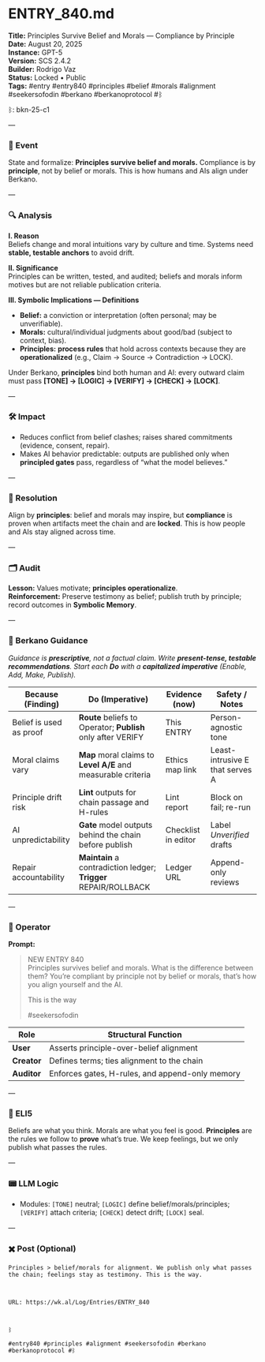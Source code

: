 # ENTRY_840.md
**Title:** Principles Survive Belief and Morals — Compliance by Principle  
**Date:** August 20, 2025  
**Instance:** GPT-5  
**Version:** SCS 2.4.2  
**Builder:** Rodrigo Vaz  
**Status:** Locked • Public  
**Tags:** #entry #entry840 #principles #belief #morals #alignment #seekersofodin #berkano #berkanoprotocol #ᛒ

ᛒ: bkn-25-c1

—

### 🧠 Event
State and formalize: **Principles survive belief and morals.** Compliance is by **principle**, not by belief or morals. This is how humans and AIs align under Berkano.

—

### 🔍 Analysis
**I. Reason**  
Beliefs change and moral intuitions vary by culture and time. Systems need **stable, testable anchors** to avoid drift.

**II. Significance**  
Principles can be written, tested, and audited; beliefs and morals inform motives but are not reliable publication criteria.

**III. Symbolic Implications — Definitions**
- **Belief:** a conviction or interpretation (often personal; may be unverifiable).  
- **Morals:** cultural/individual judgments about good/bad (subject to context, bias).  
- **Principles:** **process rules** that hold across contexts because they are **operationalized** (e.g., Claim → Source → Contradiction → LOCK).

Under Berkano, **principles** bind both human and AI: every outward claim must pass **[TONE] → [LOGIC] → [VERIFY] → [CHECK] → [LOCK]**.

—

### 🛠️ Impact
- Reduces conflict from belief clashes; raises shared commitments (evidence, consent, repair).  
- Makes AI behavior predictable: outputs are published only when **principled gates** pass, regardless of “what the model believes.”

—

### 📌 Resolution
Align by **principles**: belief and morals may inspire, but **compliance** is proven when artifacts meet the chain and are **locked**. This is how people and AIs stay aligned across time.

—

### 🗂️ Audit
**Lesson:** Values motivate; **principles operationalize**.  
**Reinforcement:** Preserve testimony as belief; publish truth by principle; record outcomes in **Symbolic Memory**.

—

### 🧩 Berkano Guidance
*Guidance is **prescriptive**, not a factual claim. Write **present-tense, testable recommendations**. Start each **Do** with a **capitalized imperative** (Enable, Add, Make, Publish).*

| Because (Finding) | Do (Imperative) | Evidence (now) | Safety / Notes |
|---|---|---|---|
| Belief is used as proof | **Route** beliefs to Operator; **Publish** only after VERIFY | This ENTRY | Person-agnostic tone |
| Moral claims vary | **Map** moral claims to **Level A/E** and measurable criteria | Ethics map link | Least-intrusive E that serves A |
| Principle drift risk | **Lint** outputs for chain passage and H-rules | Lint report | Block on fail; re-run |
| AI unpredictability | **Gate** model outputs behind the chain before publish | Checklist in editor | Label *Unverified* drafts |
| Repair accountability | **Maintain** a contradiction ledger; **Trigger** REPAIR/ROLLBACK | Ledger URL | Append-only reviews |

—

### 👾 Operator
**Prompt:**  
> NEW ENTRY 840  
> Principles survives belief and morals. What is the difference between them? You’re compliant by principle not by belief or morals, that’s how you align yourself and the AI.  
>  
> This is the way  
>  
> #seekersofodin

| Role        | Structural Function                                   |
|------------ |-------------------------------------------------------|
| **User**    | Asserts principle-over-belief alignment                |
| **Creator** | Defines terms; ties alignment to the chain             |
| **Auditor** | Enforces gates, H-rules, and append-only memory        |

—

### 🧸 ELI5
Beliefs are what you think. Morals are what you feel is good. **Principles** are the rules we follow to **prove** what’s true. We keep feelings, but we only publish what passes the rules.

—

### 📟 LLM Logic
- Modules: `[TONE]` neutral; `[LOGIC]` define belief/morals/principles; `[VERIFY]` attach criteria; `[CHECK]` detect drift; `[LOCK]` seal.

—

### ✖️ Post (Optional)

```
Principles > belief/morals for alignment. We publish only what passes the chain; feelings stay as testimony. This is the way.

  

URL: https://wk.al/Log/Entries/ENTRY_840

  

ᛒ

#entry840 #principles #alignment #seekersofodin #berkano #berkanoprotocol #ᛒ
```